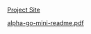 [Project Site](https://alpha-go-mini.vercel.app/)

[alpha-go-mini-readme.pdf](https://github.com/katzjason/go-frontend/blob/main/public/alpha-go-mini-readme.pdf)
